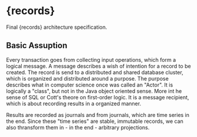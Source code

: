 # {records}
Final {records} architecture specification.

## Basic Assuption
Every transaction goes from collecting input operations, which form a logical message. A message describes a wish of intention for a record to be created.
The record is send to a distributed and shared database cluster, which is organized and distributed around a purpose. The purpose describes what in computer science once was called an "Actor". It is logically a "class", but not in the Java object oriented sense. More int he sense of SQL or Cott's theore on first-order logic.  It is a message recipient, which is about recording results in a organized manner.

Results are recorded as journals and from journals, which are time series in the end. Since these "time series" are stable, immutable records, we can also thransform them in - in the end - arbitrary projections.
